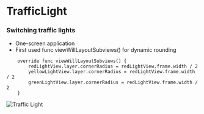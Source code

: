 # TrafficLight
### Switching traffic lights
* One-screen application
* First used func viewWillLayoutSubviews() for dynamic rounding
```
    override func viewWillLayoutSubviews() {
        redLightView.layer.cornerRadius = redLightView.frame.width / 2
        yellowLightView.layer.cornerRadius = redLightView.frame.width / 2
        greenLightView.layer.cornerRadius = redLightView.frame.width / 2
    }
```

![Traffic Light](https://user-images.githubusercontent.com/100304243/158055486-c1de98cc-e4cd-4469-946f-71481f2932b8.png)
